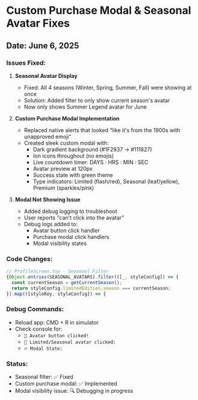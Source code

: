 # Custom Purchase Modal & Seasonal Avatar Fixes
## Date: June 6, 2025

### Issues Fixed:

1. **Seasonal Avatar Display**
   - Fixed: All 4 seasons (Winter, Spring, Summer, Fall) were showing at once
   - Solution: Added filter to only show current season's avatar
   - Now only shows Summer Legend avatar for June

2. **Custom Purchase Modal Implementation**
   - Replaced native alerts that looked "like it's from the 1900s with unapproved emoji"
   - Created sleek custom modal with:
     - Dark gradient background (#1F2937 → #111827)
     - Ion icons throughout (no emojis)
     - Live countdown timer: DAYS : HRS : MIN : SEC
     - Avatar preview at 120px
     - Success state with green theme
     - Type indicators: Limited (flash/red), Seasonal (leaf/yellow), Premium (sparkles/pink)

3. **Modal Not Showing Issue**
   - Added debug logging to troubleshoot
   - User reports "can't click into the avatar"
   - Debug logs added to:
     - Avatar button click handler
     - Purchase modal click handlers
     - Modal visibility states

### Code Changes:

```typescript
// ProfileScreen.tsx - Seasonal Filter
{Object.entries(SEASONAL_AVATARS).filter(([_, styleConfig]) => {
  const currentSeason = getCurrentSeason();
  return styleConfig.limitedEdition.season === currentSeason;
}).map(([styleKey, styleConfig]) => {
```

### Debug Commands:
- Reload app: CMD + R in simulator
- Check console for:
  - `🎯 Avatar button clicked!`
  - `🎯 Limited/Seasonal avatar clicked:`
  - `🔥 Modal State:`

### Status:
- Seasonal filter: ✅ Fixed
- Custom purchase modal: ✅ Implemented
- Modal visibility issue: 🔍 Debugging in progress
